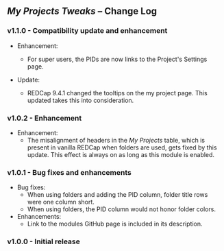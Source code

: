 ## _My Projects Tweaks_ &ndash; Change Log

### v1.1.0 - Compatibility update and enhancement

- Enhancement:
  - For super users, the PIDs are now links to the Project's Settings page.

- Update:
  - REDCap 9.4.1 changed the tooltips on the my project page. This updated takes this into consideration.

### v1.0.2 - Enhancement

- Enhancement:
  - The misalignment of headers in the _My Projects_ table, which is present in vanilla REDCap when folders are used, gets fixed by this update. This effect is always on as long as this module is enabled.

### v1.0.1 - Bug fixes and enhancements

- Bug fixes:
  - When using folders and adding the PID column, folder title rows were one column short.
  - When using folders, the PID column would not honor folder colors.
- Enhancements:
  - Link to the modules GitHub page is included in its description.

### v1.0.0 - Initial release
